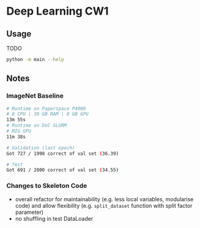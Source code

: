 # Deep Learning CW1

## Usage

TODO

```sh
python -m main --help
```

## Notes

### ImageNet Baseline

```sh
# Runtime on Paperspace P4000
# 8 CPU | 30 GB RAM | 8 GB GPU
13m 55s
# Runtime on DoC SLURM
# MIG GPU
11m 38s

# Validation (last epoch)
Got 727 / 1998 correct of val set (36.39)

# Test
Got 691 / 2000 correct of val set (34.55)
```

### Changes to Skeleton Code

- overall refactor for maintainability (e.g. less local variables, modularise
  code) and allow flexibility (e.g. `split_dataset` function with split factor
  parameter)
- no shuffling in test DataLoader
